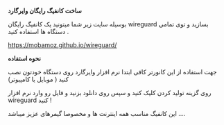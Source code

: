 **ساخت کانفیگ رایگان وایرگارد**

بوسیله سایت زیر شما میتونید یک کانفیگ رایگان wireguard بسازید و توی تمامی دستگاه ها استفاده کنید .

https://mobamoz.github.io/wireguard/


**نحوه استفاده**

جهت استفاده از این کانورتر کافی ابتدا نرم افزار وایرگارد روی دستگاه خودتون نصب کنید ( موبایل یا کامپیوتر)

روی گزینه تولید کردن کلیک کنید و سپس روی دانلود بزنید و فایل رو وارد نرم افزار wireguard کنید !


این کانفیگ مناسب همه اینترنت ها و مخصوصا گیمرهای عزیز میباشد ....

